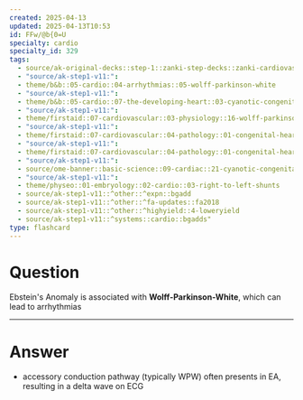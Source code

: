 ```yaml
---
created: 2025-04-13
updated: 2025-04-13T10:53
id: FFw/@b{0=U
specialty: cardio
specialty_id: 329
tags:
  - source/ak-original-decks::step-1::zanki-step-decks::zanki-cardiovascular::cardio-pathology
  - "source/ak-step1-v11:": 
  - theme/b&b::05-cardio::04-arrhythmias::05-wolff-parkinson-white
  - "source/ak-step1-v11:": 
  - theme/b&b::05-cardio::07-the-developing-heart::03-cyanotic-congenital-heart-disease
  - "source/ak-step1-v11:": 
  - theme/firstaid::07-cardiovascular::03-physiology::16-wolff-parkinson-white-syndrome
  - "source/ak-step1-v11:": 
  - theme/firstaid::07-cardiovascular::04-pathology::01-congenital-heart-diseases
  - "source/ak-step1-v11:": 
  - theme/firstaid::07-cardiovascular::04-pathology::01-congenital-heart-diseases::right-left-shunt::ebstein-anomaly
  - "source/ak-step1-v11:": 
  - source/ome-banner::basic-science::09-cardiac::21-cyanotic-congenital-heart-disease
  - "source/ak-step1-v11:": 
  - theme/physeo::01-embryology::02-cardio::03-right-to-left-shunts
  - source/ak-step1-v11::^other::^expn::bgadd
  - source/ak-step1-v11::^other::^fa-updates::fa2018
  - source/ak-step1-v11::^other::^highyield::4-loweryield
  - source/ak-step1-v11::^systems::cardio::bgadds"
type: flashcard
---
```


# Question
Ebstein's Anomaly is associated with **Wolff-Parkinson-White**, which can lead to arrhythmias

---

# Answer
- accessory conduction pathway (typically WPW) often presents in EA, resulting in a delta wave on ECG